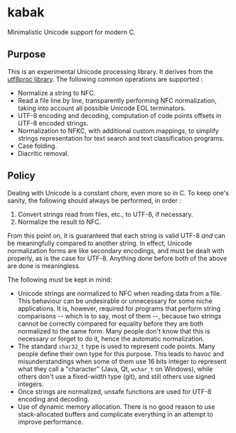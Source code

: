 # kabak

Minimalistic Unicode support for modern C.

## Purpose

This is an experimental Unicode processing library. It derives from the
[utf8proc library](https://github.com/JuliaLang/utf8proc). The following common
operations are supported :

* Normalize a string to NFC.
* Read a file line by line, transparently performing NFC normalization, taking
  into account all possible Unicode EOL terminators.
* UTF-8 encoding and decoding, computation of code points offsets in UTF-8
  encoded strings.
* Normalization to NFKC, with additional custom mappings, to simplify strings
  representation for text search and text classification programs.
* Case folding.
* Diacritic removal.

## Policy

Dealing with Unicode is a constant chore, even more so in C. To keep one's
sanity, the following should always be performed, in order :

1. Convert strings read from files, etc., to UTF-8, if necessary.
2. Normalize the result to NFC.

From this point on, it is guaranteed that each string is valid UTF-8 _and_ can
be meaningfully compared to another string. In effect, Unicode normalization
forms are like secondary encodings, and must be dealt with properly, as is the
case for UTF-8. Anything done before both of the above are done is meaningless.

The following must be kept in mind:
* Unicode strings are normalized to NFC when reading data from a file. This
  behaviour can be undesirable or unnecessary for some niche applications. It
  is, however, required for programs that perform string comparisons -- which is
  to say, most of them --, because two strings cannot be correctly compared for
  equality before they are both normalized to the same form. Many people don't
  know that this is necessary or forget to do it, hence the automatic
  normalization.
* The standard `char32_t` type is used to represent code points. Many people
  define their own type for this purpose. This leads to havoc and
  misunderstandings when some of them use 16 bits integer to represent what they
  call a "character" (Java, Qt, `wchar_t` on Windows), while others don't use a
  fixed-width type (git), and still others use signed integers.
* Once strings are normalized, unsafe functions are used for UTF-8 encoding and
  decoding.
* Use of dynamic memory allocation. There is no good reason to use
  stack-allocated buffers and complicate everything in an attempt to improve
  performance.
